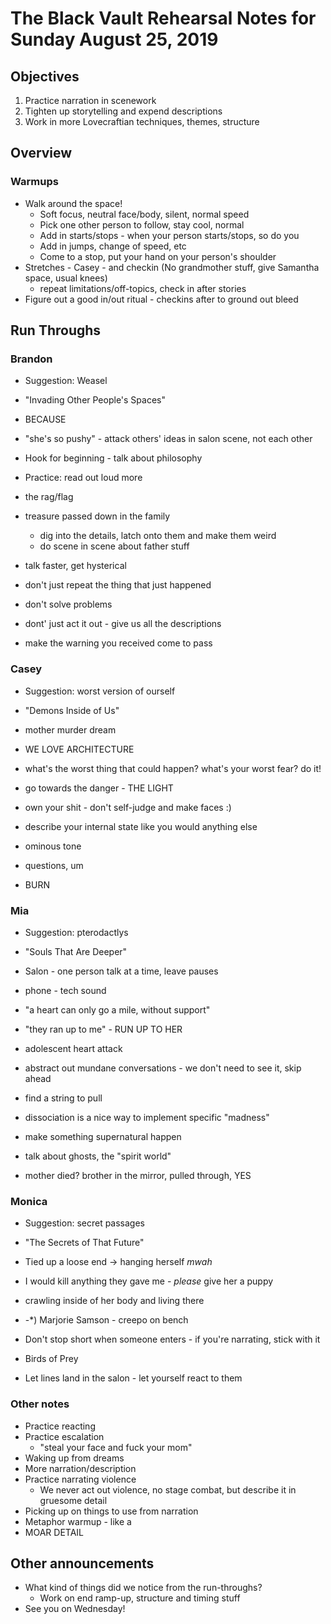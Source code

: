 # The Black Vault Rehearsal Notes for Sunday August 25, 2019

## Objectives

1. Practice narration in scenework
2. Tighten up storytelling and expend descriptions
3. Work in more Lovecraftian techniques, themes, structure

## Overview

### Warmups

* Walk around the space!
  * Soft focus, neutral face/body, silent, normal speed
  * Pick one other person to follow, stay cool, normal
  * Add in starts/stops - when your person starts/stops, so do you
  * Add in jumps, change of speed, etc
  * Come to a stop, put your hand on your person's shoulder
* Stretches - Casey - and checkin (No grandmother stuff, give Samantha space, usual knees)
  * repeat limitations/off-topics, check in after stories
* Figure out a good in/out ritual - checkins after to ground out bleed

## Run Throughs

### Brandon

* Suggestion: Weasel
* "Invading Other People's Spaces"

* BECAUSE
* "she's so pushy" - attack others' ideas in salon scene, not each other
* Hook for beginning - talk about philosophy 
* Practice: read out loud more
* the rag/flag
* treasure passed down in the family
  * dig into the details, latch onto them and make them weird
  * do scene in scene about father stuff
* talk faster, get hysterical
* don't just repeat the thing that just happened
* don't solve problems
* dont' just act it out - give us all the descriptions
* make the warning you received come to pass

### Casey

* Suggestion: worst version of ourself
* "Demons Inside of Us"

* mother murder dream
* WE LOVE ARCHITECTURE
* what's the worst thing that could happen? what's your worst fear? do it!
* go towards the danger - THE LIGHT
* own your shit - don't self-judge and make faces :)
* describe your internal state like you would anything else
* ominous tone
* questions, um
* BURN

### Mia

* Suggestion: pterodactlys
* "Souls That Are Deeper"

* Salon - one person talk at a time, leave pauses
* phone - tech sound
* "a heart can only go a mile, without support"
* "they ran up to me" - RUN UP TO HER
* adolescent heart attack
* abstract out mundane conversations - we don't need to see it, skip ahead
* find a string to pull
* dissociation is a nice way to implement specific "madness"
* make something supernatural happen
* talk about ghosts, the "spirit world"
* mother died? brother in the mirror, pulled through, YES

### Monica

* Suggestion: secret passages
* "The Secrets of That Future"

* Tied up a loose end -> hanging herself *mwah*
* I would kill anything they gave me - *please* give her a puppy
* crawling inside of her body and living there
* -*) Marjorie Samson - creepo on bench
* Don't stop short when someone enters - if you're narrating, stick with it
* Birds of Prey
* Let lines land in the salon - let yourself react to them

### Other notes

* Practice reacting
* Practice escalation
  * "steal your face and fuck your mom"
* Waking up from dreams
* More narration/description
* Practice narrating violence 
  * We never act out violence, no stage combat, but describe it in gruesome detail
* Picking up on things to use from narration
* Metaphor warmup - like a 
* MOAR DETAIL

## Other announcements

* What kind of things did we notice from the run-throughs?
  * Work on end ramp-up, structure and timing stuff
* See you on Wednesday!
